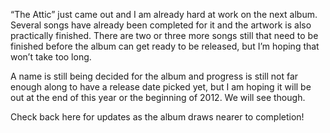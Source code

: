 “The Attic” just came out and I am already hard at work on the next album. Several songs have already been completed for it and the artwork is also practically finished. There are two or three more songs still that need to be finished before the album can get ready to be released, but I’m hoping that won’t take too long.

A name is still being decided for the album and progress is still not far enough along to have a release date picked yet, but I am hoping it will be out at the end of this year or the beginning of 2012. We will see though.

Check back here for updates as the album draws nearer to completion!